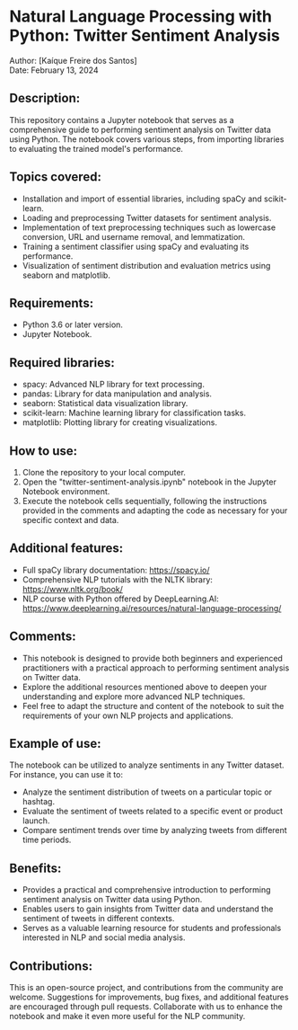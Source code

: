 # Natural Language Processing with Python: Twitter Sentiment Analysis

Author: [Kaíque Freire dos Santos]<br>
Date: February 13, 2024

## Description:

This repository contains a Jupyter notebook that serves as a comprehensive guide to performing sentiment analysis on Twitter data using Python. The notebook covers various steps, from importing libraries to evaluating the trained model's performance.

## Topics covered:

* Installation and import of essential libraries, including spaCy and scikit-learn.
* Loading and preprocessing Twitter datasets for sentiment analysis.
* Implementation of text preprocessing techniques such as lowercase conversion, URL and username removal, and lemmatization.
* Training a sentiment classifier using spaCy and evaluating its performance.
* Visualization of sentiment distribution and evaluation metrics using seaborn and matplotlib.

## Requirements:

* Python 3.6 or later version.
* Jupyter Notebook.

## Required libraries:

* spacy: Advanced NLP library for text processing.
* pandas: Library for data manipulation and analysis.
* seaborn: Statistical data visualization library.
* scikit-learn: Machine learning library for classification tasks.
* matplotlib: Plotting library for creating visualizations.

## How to use:

1. Clone the repository to your local computer.
2. Open the "twitter-sentiment-analysis.ipynb" notebook in the Jupyter Notebook environment.
3. Execute the notebook cells sequentially, following the instructions provided in the comments and adapting the code as necessary for your specific context and data.

## Additional features:

* Full spaCy library documentation: https://spacy.io/
* Comprehensive NLP tutorials with the NLTK library: https://www.nltk.org/book/
* NLP course with Python offered by DeepLearning.AI: https://www.deeplearning.ai/resources/natural-language-processing/

## Comments:

* This notebook is designed to provide both beginners and experienced practitioners with a practical approach to performing sentiment analysis on Twitter data.
* Explore the additional resources mentioned above to deepen your understanding and explore more advanced NLP techniques.
* Feel free to adapt the structure and content of the notebook to suit the requirements of your own NLP projects and applications.

## Example of use:

The notebook can be utilized to analyze sentiments in any Twitter dataset. For instance, you can use it to:

* Analyze the sentiment distribution of tweets on a particular topic or hashtag.
* Evaluate the sentiment of tweets related to a specific event or product launch.
* Compare sentiment trends over time by analyzing tweets from different time periods.

## Benefits:

* Provides a practical and comprehensive introduction to performing sentiment analysis on Twitter data using Python.
* Enables users to gain insights from Twitter data and understand the sentiment of tweets in different contexts.
* Serves as a valuable learning resource for students and professionals interested in NLP and social media analysis.

## Contributions:
This is an open-source project, and contributions from the community are welcome. Suggestions for improvements, bug fixes, and additional features are encouraged through pull requests. Collaborate with us to enhance the notebook and make it even more useful for the NLP community.
